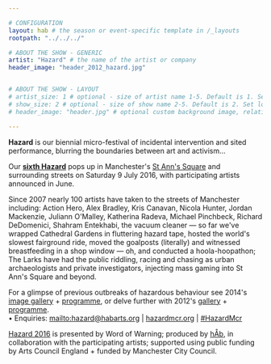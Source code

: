 ```yaml
---

# CONFIGURATION
layout: hab # the season or event-specific template in /_layouts
rootpath: "../../../"

# ABOUT THE SHOW - GENERIC
artist: "Hazard" # the name of the artist or company
header_image: "header_2012_hazard.jpg"   


# ABOUT THE SHOW - LAYOUT
# artist_size: 1 # optional - size of artist name 1-5. Default is 1. Set longer names to lower values
# show_size: 2 # optional - size of show name 2-5. Default is 2. Set longer names to lower values
# header_image: "header.jpg" # optional custom background image, relative to current page

---         
```

**Hazard** is our biennial micro-festival of incidental intervention and sited performance, blurring the boundaries between art and activism…                    
              
Our **[sixth Hazard](/current/2016-hazard)** pops up in Manchester's <a href='http://www.google.com/maps/d/embed?mid=zUP9hOfLluWs.kfWwdpVK74IU' target='_blank'>St Ann's Square</a> and surrounding streets on Saturday 9 July 2016, with participating artists announced in June.          
            
Since 2007 nearly 100 artists have taken to the streets of Manchester including: Action Hero, Alex Bradley, Kris Canavan, Nicola Hunter, Jordan Mackenzie, Juliann O'Malley, Katherina Radeva, Michael Pinchbeck, Richard DeDomenici, Shahram Entekhabi, the vacuum cleaner — so far we've wrapped Cathedral Gardens in fluttering hazard tape, hosted the world's slowest fairground ride, moved the goalposts (literally) and witnessed breastfeeding in a shop window — oh, and conducted a hoola-hoopathon; The Larks have had the public riddling, racing and chasing as urban archaeologists and private investigators, injecting mass gaming into St Ann's Square and beyond.             
              
For a glimpse of previous outbreaks of hazardous behaviour see 2014's [image gallery](/galleries/2014-hazard) + [programme](/archive/2014-hazard), or delve further with 2012's [gallery](/galleries/2012-hazard) + [programme](/archive/2012-hazard).               
• Enquiries: <mailto:hazard@habarts.org> | <a href="http://hazardmcr.org" target="_blank">hazardmcr.org</a> | <a href="http://twitter.com/hashtag/HazardMcr" target="_blank">#HazardMcr</a>               
                
[Hazard 2016](/current/2016-hazard) is presented by Word of Warning; produced by [hÅb](/hab), in collaboration with the participating artists; supported using public funding by Arts Council England + funded by Manchester City Council.
